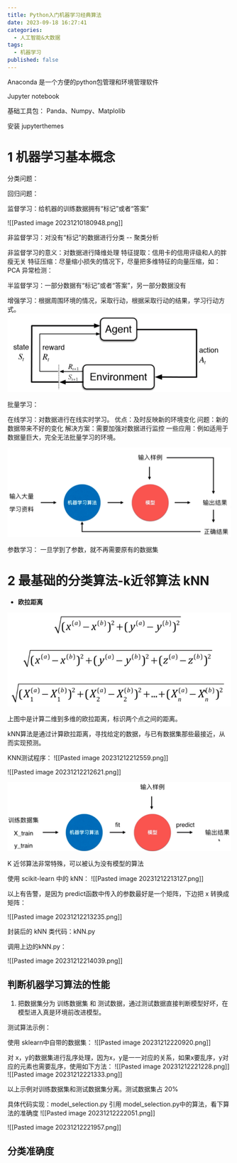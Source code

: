 ```yaml
---
title: Python入门机器学习经典算法
date: 2023-09-18 16:27:41
categories:
  - 人工智能&大数据
tags:
  - 机器学习
published: false
---
```






Anaconda 是一个方便的python包管理和环境管理软件

Jupyter notebook

基础工具包：
Panda、Numpy、Matplolib


安装 jupyterthemes


# 1 机器学习基本概念

分类问题：

回归问题：


监督学习：给机器的训练数据拥有“标记”或者“答案”

![[Pasted image 20231210180948.png]]

非监督学习：对没有“标记”的数据进行分类 -- 聚类分析

非监督学习的意义：对数据进行降维处理
	特征提取：信用卡的信用评级和人的胖瘦无关
	特征压缩：尽量缩小损失的情况下，尽量把多维特征的向量压缩，如：PCA
	异常检测：

半监督学习：一部分数据有“标记”或者“答案”，另一部分数据没有

增强学习：根据周围环境的情况，采取行动，根据采取行动的结果，学习行动方式。
![](https://raw.githubusercontent.com/BaihlUp/Figurebed/master/2023/20231210183041.png)


批量学习：

在线学习：对数据进行在线实时学习。
	优点：及时反映新的环境变化
	问题：新的数据带来不好的变化
	解决方案：需要加强对数据进行监控
	一些应用：例如适用于数据量巨大，完全无法批量学习的环境。

![](https://raw.githubusercontent.com/BaihlUp/Figurebed/master/2023/20231210183621.png)

参数学习：
	一旦学到了参数，就不再需要原有的数据集


# 2 最基础的分类算法-k近邻算法 kNN


- **欧拉距离**

![](https://raw.githubusercontent.com/BaihlUp/Figurebed/master/2023/20231210194323.png)

上图中是计算二维到多维的欧拉距离，标识两个点之间的距离。

kNN算法是通过计算欧拉距离，寻找给定的数据，与已有数据集那些最接近，从而实现预测。

KNN测试程序：
![[Pasted image 20231212212559.png]]

![[Pasted image 20231212212621.png]]

![](https://raw.githubusercontent.com/BaihlUp/Figurebed/master/2023/20231212212742.png)

K 近邻算法非常特殊，可以被认为没有模型的算法

使用 scikit-learn 中的 kNN：
![[Pasted image 20231212213127.png]]

以上有告警，是因为 predict函数中传入的参数最好是一个矩阵，下边把 x 转换成矩阵：

![[Pasted image 20231212213235.png]]

封装后的 kNN 类代码：kNN.py

调用上边的kNN.py：

![[Pasted image 20231212214039.png]]


## 判断机器学习算法的性能

1. 把数据集分为 训练数据集 和 测试数据，通过测试数据直接判断模型好坏，在模型进入真是环境前改进模型。

测试算法示例：

使用 sklearn中自带的数据集：
![[Pasted image 20231212220920.png]]

对 x，y的数据集进行乱序处理，因为x，y是一一对应的关系，如果x要乱序，y对应的元素也需要乱序，使用如下方法：
![[Pasted image 20231212221228.png]]
![[Pasted image 20231212221333.png]]

以上示例对训练数据集和测试数据集分离。测试数据集占 20%

具体代码实现：model_selection.py
引用 model_selection.py中的算法，看下算法的准确度
![[Pasted image 20231212222051.png]]


![[Pasted image 20231212221957.png]]


## 分类准确度



